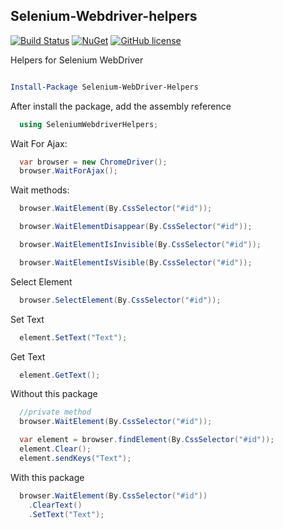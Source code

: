 ## Selenium-Webdriver-helpers

[![Build Status](https://img.shields.io/appveyor/ci/douglasPinheiro/Selenium-Webdriver-helpers.svg?style=flat-square)](https://ci.appveyor.com/project/douglasPinheiro/Selenium-Webdriver-helpers/)
[![NuGet](https://img.shields.io/nuget/v/Nuget.Core.svg?style=flat-square)](https://www.nuget.org/packages/Selenium-WebDriver-Helpers/1.1.0)
[![GitHub license](https://img.shields.io/github/license/mashape/apistatus.svg?style=flat-square)](http://opensource.org/licenses/MIT)

Helpers for Selenium WebDriver

```powershell

Install-Package Selenium-WebDriver-Helpers
```

After install the package, add the assembly reference

```c#
  using SeleniumWebdriverHelpers;
```

Wait For Ajax:
```c#
  var browser = new ChromeDriver();
  browser.WaitForAjax();
```

Wait methods:
```c#
  browser.WaitElement(By.CssSelector("#id"));

  browser.WaitElementDisappear(By.CssSelector("#id"));

  browser.WaitElementIsInvisible(By.CssSelector("#id"));

  browser.WaitElementIsVisible(By.CssSelector("#id"));
```

Select Element
```c#
  browser.SelectElement(By.CssSelector("#id"));
```

Set Text
```c#
  element.SetText("Text");
```

Get Text
```c#
  element.GetText();
```

Without this package
```c#
  //private method
  browser.WaitElement(By.CssSelector("#id"));

  var element = browser.findElement(By.CssSelector("#id"));
  element.Clear();
  element.sendKeys("Text");
```

With this package
```c#
  browser.WaitElement(By.CssSelector("#id"))
    .ClearText()
    .SetText("Text");
```
